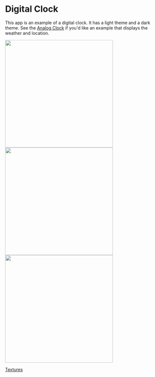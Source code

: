 # Digital Clock

This app is an example of a digital clock.
It has a light theme and a dark theme.
See the [Analog Clock](../analog_clock) if you'd like an example that displays the weather and location.

<img src='digital.gif' width='350'>

<img src='digital_dark.png' width='350'>

<img src='digital_light.png' width='350'>

[Textures](https://www.solarsystemscope.com/textures/)
